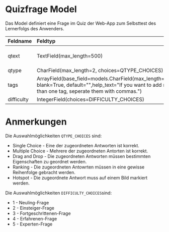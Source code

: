 # Quizfrage Model

Das Model definiert eine Frage im Quiz der Web-App zum Selbsttest des Lernerfolgs des Anwenders.

| Feldname | Feldtyp | Nutzung |
| :--- | :--- | :--- |
| qtext | TextField(max_length=500) | Speichert den Fragetext |
| qtype | CharField(max_length=2, choices=QTYPE_CHOICES) |  |
| tags | ArrayField(base_field=models.CharField(max_length=200), blank=True, default="",help_text="If you want to add more than one tag, seperate them with commas.") |  |
| difficulty | IntegerField(choices=DIFFICULTY_CHOICES) |  |



# Anmerkungen

Die Auswahlmöglichkeiten `QTYPE_CHOICES` sind:

* Single Choice - Eine der zugeordneten Antworten ist korrekt.
* Multiple Choice - Mehrere der zugeordneten Antorten ist korrekt.
* Drag and Drop - Die zugeordneten Antworten müssen bestimmten Eigenschaften zu geordnet werden.
* Ranking - Die zugeordneten Antowrten müssen in eine gewisse Reihenfolge gebracht werden.
* Hotspot - Die zugeordnete Antwort muss auf einem Bild markiert werden.

Die Auswahlmöglichkeiten `DIFFICULTY_CHOICES`sind:

* 1 - Neuling-Frage
* 2 - Einsteiger-Frage
* 3 - Fortgeschrittenen-Frage
* 4 - Erfahrenen-Frage
* 5 - Experten-Frage

